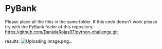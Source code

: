# PyBank

Please place all the files in the same folder. If this code doesn't work please try with the PyBank folder of this repository: https://github.com/DanielaRojas97/python-challenge.git


results:
![Uploading image.png…]()
